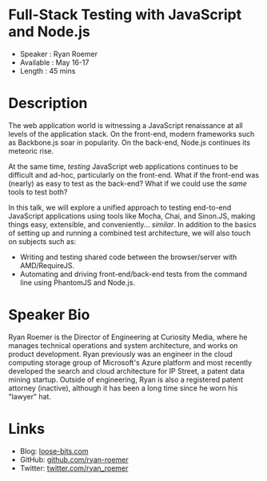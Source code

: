 Full-Stack Testing with JavaScript and Node.js
==============================================

* Speaker   : Ryan Roemer
* Available : May 16-17
* Length    : 45 mins

# Description

The web application world is witnessing a JavaScript renaissance at all levels of the application stack. On the front-end, modern frameworks such as Backbone.js soar in popularity. On the back-end, Node.js continues its meteoric rise.

At the same time, *testing* JavaScript web applications continues to be difficult and ad-hoc, particularly on the front-end. What if the front-end was (nearly) as easy to test as the back-end? What if we could use the *same* tools to test both?

In this talk, we will explore a unified approach to testing end-to-end JavaScript applications using tools like Mocha, Chai, and Sinon.JS, making things easy, extensible, and conveniently... *similar*. In addition to the basics of setting up and running a combined test architecture, we will also touch on subjects such as:

* Writing and testing shared code between the browser/server with AMD/RequireJS.
* Automating and driving front-end/back-end tests from the command line using PhantomJS and Node.js.

# Speaker Bio

Ryan Roemer is the Director of Engineering at Curiosity Media, where he manages technical operations and system architecture, and works on product development. Ryan previously was an engineer in the cloud computing storage group of Microsoft's Azure platform and most recently developed the search and cloud architecture for IP Street, a patent data mining startup. Outside of engineering, Ryan is also a registered patent attorney (inactive), although it has been a long time since he worn his "lawyer" hat.

# Links

* Blog: [loose-bits.com](http://loose-bits.com)
* GitHub: [github.com/ryan-roemer](https://github.com/ryan-roemer)
* Twitter: [twitter.com/ryan_roemer](https://twitter.com/ryan_roemer)
